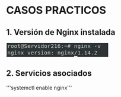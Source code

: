# CASOS PRACTICOS  

## 1. Versión de Nginx instalada  

![Versión](https://github.com/anasalasro/Nginx/blob/main/tareaNginx/version.png)  

## 2. Servicios asociados
'''systemctl enable nginx'''
